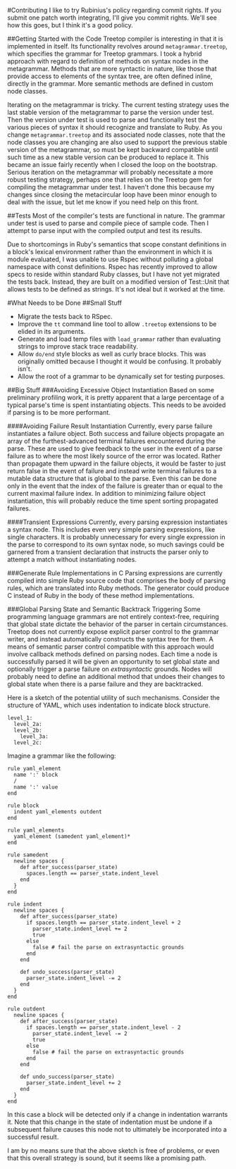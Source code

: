 #Contributing
I like to try Rubinius's policy regarding commit rights. If you submit one patch worth integrating, I'll give you commit rights. We'll see how this goes, but I think it's a good policy.

##Getting Started with the Code
Treetop compiler is interesting in that it is implemented in itself. Its functionality revolves around `metagrammar.treetop`, which specifies the grammar for Treetop grammars. I took a hybrid approach with regard to definition of methods on syntax nodes in the metagrammar. Methods that are more syntactic in nature, like those that provide access to elements of the syntax tree, are often defined inline, directly in the grammar. More semantic methods are defined in custom node classes.

Iterating on the metagrammar is tricky. The current testing strategy uses the last stable version of the metagrammar to parse the version under test. Then the version under test is used to parse and functionally test the various pieces of syntax it should recognize and translate to Ruby. As you change `metagrammar.treetop` and its associated node classes, note that the node classes you are changing are also used to support the previous stable version of the metagrammar, so must be kept backward compatible until such time as a new stable version can be produced to replace it. This became an issue fairly recently when I closed the loop on the bootstrap. Serious iteration on the metagrammar will probably necessitate a more robust testing strategy, perhaps one that relies on the Treetop gem for compiling the metagrammar under test. I haven't done this because my changes since closing the metacircular loop have been minor enough to deal with the issue, but let me know if you need help on this front.

##Tests
Most of the compiler's tests are functional in nature. The grammar under test is used to parse and compile piece of sample code. Then I attempt to parse input with the compiled output and test its results.

Due to shortcomings in Ruby's semantics that scope constant definitions in a block's lexical environment rather than the environment in which it is module evaluated, I was unable to use Rspec without polluting a global namespace with const definitions. Rspec has recently improved to allow specs to reside within standard Ruby classes, but I have not yet migrated the tests back. Instead, they are built on a modified version of Test::Unit that allows tests to be defined as strings. It's not ideal but it worked at the time.

#What Needs to be Done
##Small Stuff
* Migrate the tests back to RSpec.
* Improve the `tt` command line tool to allow `.treetop` extensions to be elided in its arguments.
* Generate and load temp files with `load_grammar` rather than evaluating strings to improve stack trace readability.
* Allow `do/end` style blocks as well as curly brace blocks. This was originally omitted because I thought it would be confusing. It probably isn't.
* Allow the root of a grammar to be dynamically set for testing purposes.

##Big Stuff
###Avoiding Excessive Object Instantiation
Based on some preliminary profiling work, it is pretty apparent that a large percentage of a typical parse's time is spent instantiating objects. This needs to be avoided if parsing is to be more performant.

####Avoiding Failure Result Instantiation
Currently, every parse failure instantiates a failure object. Both success and failure objects propagate an array of the furthest-advanced terminal failures encountered during the parse. These are used to give feedback to the user in the event of a parse failure as to where the most likely source of the error was located. Rather than propagate them upward in the failure objects, it would be faster to just return false in the event of failure and instead write terminal failures to a mutable data structure that is global to the parse. Even this can be done only in the event that the index of the failure is greater than or equal to the current maximal failure index. In addition to minimizing failure object instantiation, this will probably reduce the time spent sorting propagated failures.

####Transient Expressions
Currently, every parsing expression instantiates a syntax node. This includes even very simple parsing expressions, like single characters. It is probably unnecessary for every single expression in the parse to correspond to its own syntax node, so much savings could be garnered from a transient declaration that instructs the parser only to attempt a match without instantiating nodes.

###Generate Rule Implementations in C
Parsing expressions are currently compiled into simple Ruby source code that comprises the body of parsing rules, which are translated into Ruby methods. The generator could produce C instead of Ruby in the body of these method implementations.

###Global Parsing State and Semantic Backtrack Triggering
Some programming language grammars are not entirely context-free, requiring that global state dictate the behavior of the parser in certain circumstances. Treetop does not currently expose explicit parser control to the grammar writer, and instead automatically constructs the syntax tree for them. A means of semantic parser control compatible with this approach would involve callback methods defined on parsing nodes. Each time a node is successfully parsed it will be given an opportunity to set global state and optionally trigger a parse failure on _extrasyntactic_ grounds. Nodes will probably need to define an additional method that undoes their changes to global state when there is a parse failure and they are backtracked.

Here is a sketch of the potential utility of such mechanisms. Consider the structure of YAML, which uses indentation to indicate block structure.

    level_1:
      level_2a:
      level_2b:
        level_3a:
      level_2c:    

Imagine a grammar like the following:

    rule yaml_element
      name ':' block
      /
      name ':' value
    end
    
    rule block
      indent yaml_elements outdent
    end

    rule yaml_elements
      yaml_element (samedent yaml_element)*
    end
    
    rule samedent
      newline spaces {
        def after_success(parser_state)
          spaces.length == parser_state.indent_level
        end
      }
    end
    
    rule indent
      newline spaces {
        def after_success(parser_state)
          if spaces.length == parser_state.indent_level + 2
            parser_state.indent_level += 2
            true
          else
            false # fail the parse on extrasyntactic grounds
          end
        end
      
        def undo_success(parser_state)
          parser_state.indent_level -= 2
        end
      }
    end
    
    rule outdent
      newline spaces {
        def after_success(parser_state)
          if spaces.length == parser_state.indent_level - 2
            parser_state.indent_level -= 2
            true
          else
            false # fail the parse on extrasyntactic grounds
          end
        end
      
        def undo_success(parser_state)
          parser_state.indent_level += 2
        end
      }
    end

In this case a block will be detected only if a change in indentation warrants it. Note that this change in the state of indentation must be undone if a subsequent failure causes this node not to ultimately be incorporated into a successful result.

I am by no means sure that the above sketch is free of problems, or even that this overall strategy is sound, but it seems like a promising path.
